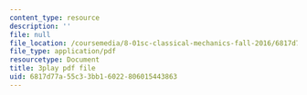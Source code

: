 ```yaml
---
content_type: resource
description: ''
file: null
file_location: /coursemedia/8-01sc-classical-mechanics-fall-2016/6817d77a55c33bb16022806015443863_KmGPMec8-iU.pdf
file_type: application/pdf
resourcetype: Document
title: 3play pdf file
uid: 6817d77a-55c3-3bb1-6022-806015443863
---
```

